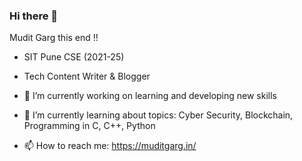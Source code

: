 ### Hi there 👋
Mudit Garg this end !!
- SIT Pune CSE (2021-25)
- Tech Content Writer & Blogger

- 🔭 I’m currently working on learning and developing new skills
- 🌱 I’m currently learning about topics: Cyber Security, Blockchain, Programming in C, C++, Python
- 📫 How to reach me: https://muditgarg.in/

<!--
**MG2708/MG2708** is a ✨ _special_ ✨ repository because its `README.md` (this file) appears on your GitHub profile.

Here are some ideas to get you started:


-->
